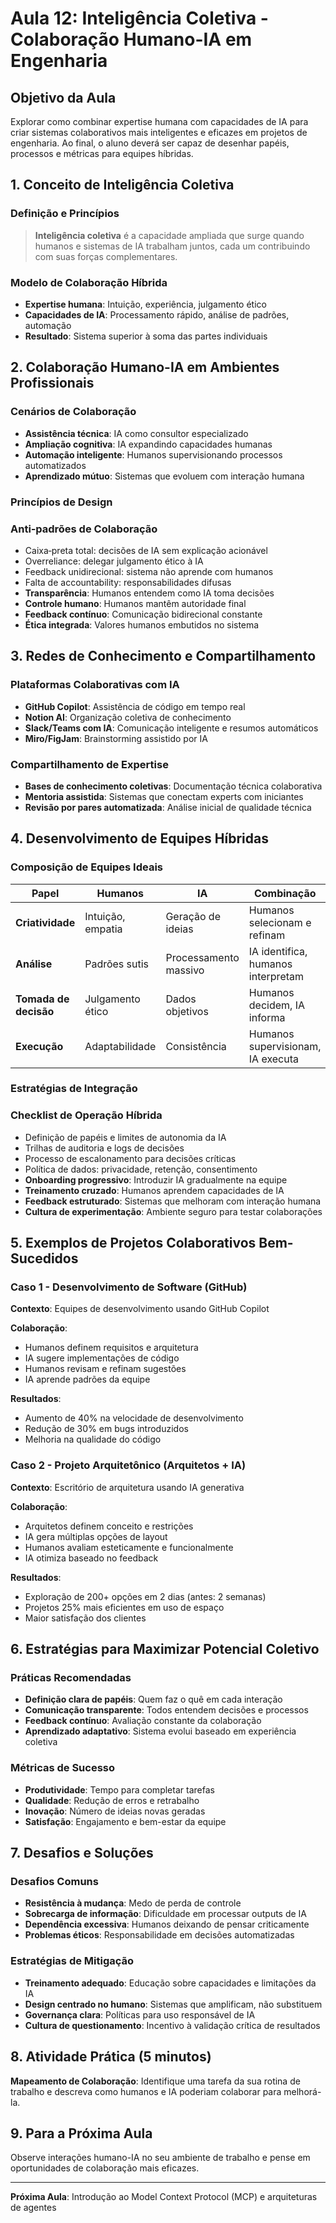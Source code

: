 # Aula 12: Inteligência Coletiva - Colaboração Humano-IA em Engenharia

## Objetivo da Aula
Explorar como combinar expertise humana com capacidades de IA para criar sistemas colaborativos mais inteligentes e eficazes em projetos de engenharia. Ao final, o aluno deverá ser capaz de desenhar papéis, processos e métricas para equipes híbridas.

## 1. Conceito de Inteligência Coletiva

### Definição e Princípios
> **Inteligência coletiva** é a capacidade ampliada que surge quando humanos e sistemas de IA trabalham juntos, cada um contribuindo com suas forças complementares.

### Modelo de Colaboração Híbrida
- **Expertise humana**: Intuição, experiência, julgamento ético
- **Capacidades de IA**: Processamento rápido, análise de padrões, automação
- **Resultado**: Sistema superior à soma das partes individuais

## 2. Colaboração Humano-IA em Ambientes Profissionais

### Cenários de Colaboração
- **Assistência técnica**: IA como consultor especializado
- **Ampliação cognitiva**: IA expandindo capacidades humanas
- **Automação inteligente**: Humanos supervisionando processos automatizados
- **Aprendizado mútuo**: Sistemas que evoluem com interação humana

### Princípios de Design
### Anti‑padrões de Colaboração
- Caixa‑preta total: decisões de IA sem explicação acionável
- Overreliance: delegar julgamento ético à IA
- Feedback unidirecional: sistema não aprende com humanos
- Falta de accountability: responsabilidades difusas
- **Transparência**: Humanos entendem como IA toma decisões
- **Controle humano**: Humanos mantêm autoridade final
- **Feedback contínuo**: Comunicação bidirecional constante
- **Ética integrada**: Valores humanos embutidos no sistema

## 3. Redes de Conhecimento e Compartilhamento

### Plataformas Colaborativas com IA
- **GitHub Copilot**: Assistência de código em tempo real
- **Notion AI**: Organização coletiva de conhecimento
- **Slack/Teams com IA**: Comunicação inteligente e resumos automáticos
- **Miro/FigJam**: Brainstorming assistido por IA

### Compartilhamento de Expertise
- **Bases de conhecimento coletivas**: Documentação técnica colaborativa
- **Mentoria assistida**: Sistemas que conectam experts com iniciantes
- **Revisão por pares automatizada**: Análise inicial de qualidade técnica

## 4. Desenvolvimento de Equipes Híbridas

### Composição de Equipes Ideais
| Papel | Humanos | IA | Combinação |
|-------|---------|---|------------|
| **Criatividade** | Intuição, empatia | Geração de ideias | Humanos selecionam e refinam |
| **Análise** | Padrões sutis | Processamento massivo | IA identifica, humanos interpretam |
| **Tomada de decisão** | Julgamento ético | Dados objetivos | Humanos decidem, IA informa |
| **Execução** | Adaptabilidade | Consistência | Humanos supervisionam, IA executa |

### Estratégias de Integração
### Checklist de Operação Híbrida
- Definição de papéis e limites de autonomia da IA
- Trilhas de auditoria e logs de decisões
- Processo de escalonamento para decisões críticas
- Política de dados: privacidade, retenção, consentimento
- **Onboarding progressivo**: Introduzir IA gradualmente na equipe
- **Treinamento cruzado**: Humanos aprendem capacidades de IA
- **Feedback estruturado**: Sistemas que melhoram com interação humana
- **Cultura de experimentação**: Ambiente seguro para testar colaborações

## 5. Exemplos de Projetos Colaborativos Bem-Sucedidos

### Caso 1 - Desenvolvimento de Software (GitHub)
**Contexto**: Equipes de desenvolvimento usando GitHub Copilot

**Colaboração**:
- Humanos definem requisitos e arquitetura
- IA sugere implementações de código
- Humanos revisam e refinam sugestões
- IA aprende padrões da equipe

**Resultados**:
- Aumento de 40% na velocidade de desenvolvimento
- Redução de 30% em bugs introduzidos
- Melhoria na qualidade do código

### Caso 2 - Projeto Arquitetônico (Arquitetos + IA)
**Contexto**: Escritório de arquitetura usando IA generativa

**Colaboração**:
- Arquitetos definem conceito e restrições
- IA gera múltiplas opções de layout
- Humanos avaliam esteticamente e funcionalmente
- IA otimiza baseado no feedback

**Resultados**:
- Exploração de 200+ opções em 2 dias (antes: 2 semanas)
- Projetos 25% mais eficientes em uso de espaço
- Maior satisfação dos clientes

## 6. Estratégias para Maximizar Potencial Coletivo

### Práticas Recomendadas
- **Definição clara de papéis**: Quem faz o quê em cada interação
- **Comunicação transparente**: Todos entendem decisões e processos
- **Feedback contínuo**: Avaliação constante da colaboração
- **Aprendizado adaptativo**: Sistema evolui baseado em experiência coletiva

### Métricas de Sucesso
- **Produtividade**: Tempo para completar tarefas
- **Qualidade**: Redução de erros e retrabalho
- **Inovação**: Número de ideias novas geradas
- **Satisfação**: Engajamento e bem-estar da equipe

## 7. Desafios e Soluções

### Desafios Comuns
- **Resistência à mudança**: Medo de perda de controle
- **Sobrecarga de informação**: Dificuldade em processar outputs de IA
- **Dependência excessiva**: Humanos deixando de pensar criticamente
- **Problemas éticos**: Responsabilidade em decisões automatizadas

### Estratégias de Mitigação
- **Treinamento adequado**: Educação sobre capacidades e limitações da IA
- **Design centrado no humano**: Sistemas que amplificam, não substituem
- **Governança clara**: Políticas para uso responsável de IA
- **Cultura de questionamento**: Incentivo à validação crítica de resultados

## 8. Atividade Prática (5 minutos)
**Mapeamento de Colaboração**: Identifique uma tarefa da sua rotina de trabalho e descreva como humanos e IA poderiam colaborar para melhorá-la.

## 9. Para a Próxima Aula
Observe interações humano-IA no seu ambiente de trabalho e pense em oportunidades de colaboração mais eficazes.

---
**Próxima Aula**: Introdução ao Model Context Protocol (MCP) e arquiteturas de agentes
